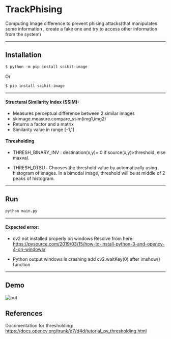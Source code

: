 # TrackPhising

Computing Image difference to prevent phising attacks(that manipulates some information , create
a fake one and try to access other information from the system)

---

## Installation

```html
$ python -m pip install scikit-image
```
Or
```html
$ pip install scikit-image
```

---

#### Structural Similarity Index (SSIM):
- Measures perceptual difference between 2 similar images
- skimage.measure.compare_ssim(img1,img2)
- Returns a factor and a matrix
- Similarity value in range [-1,1]

#### Thresholding
- THRESH_BINARY_INV : 
  destination(x,y)=  0 if source(x,y)>threshold, else maxval.

- THRESH_OTSU :
  Chooses the threshold value by automatically using histogram of images.
  In a bimodal image, threshold will be at middle of 2 peaks of histogram.

---

## Run

```html
python main.py
```

---

#### Expected error:
- cv2 not installed properly on windows
  Resolve from here: https://pysource.com/2019/03/15/how-to-install-python-3-and-opencv-4-on-windows/

- Python output windows is crashing
  add cv2.waitKey(0) after imshow() function
   
---

## Demo
 ![out](https://user-images.githubusercontent.com/46133803/85318342-6d22f100-b4dd-11ea-9071-893d4f458fdd.gif)

## References
Documentation for thresholding: https://docs.opencv.org/trunk/d7/d4d/tutorial_py_thresholding.html

